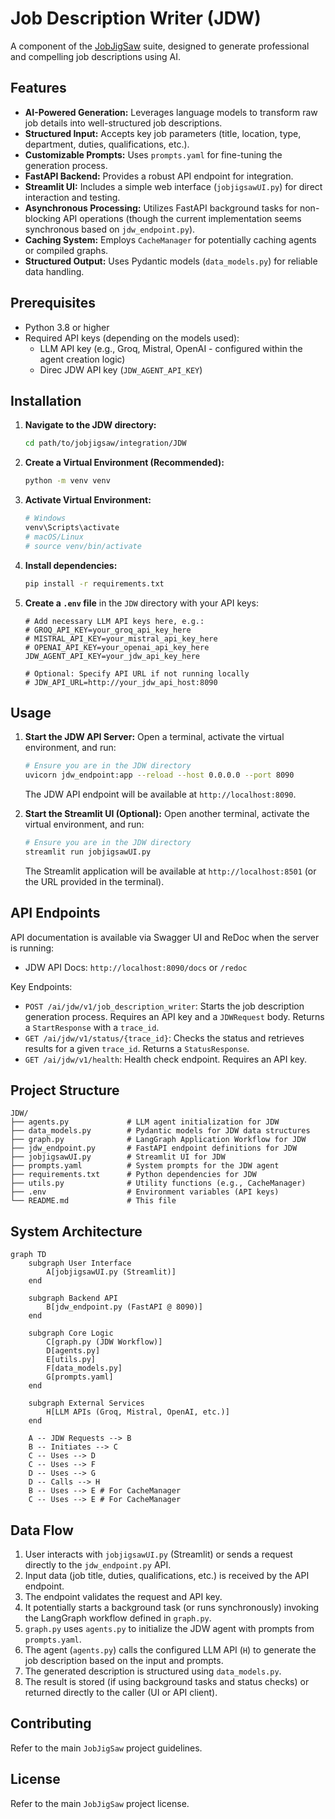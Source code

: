 # Job Description Writer (JDW)

A component of the [JobJigSaw](https://github.com/rhyliieee/JobJigSaw) suite, designed to generate professional and compelling job descriptions using AI.

## Features

- **AI-Powered Generation:** Leverages language models to transform raw job details into well-structured job descriptions.
- **Structured Input:** Accepts key job parameters (title, location, type, department, duties, qualifications, etc.).
- **Customizable Prompts:** Uses `prompts.yaml` for fine-tuning the generation process.
- **FastAPI Backend:** Provides a robust API endpoint for integration.
- **Streamlit UI:** Includes a simple web interface (`jobjigsawUI.py`) for direct interaction and testing.
- **Asynchronous Processing:** Utilizes FastAPI background tasks for non-blocking API operations (though the current implementation seems synchronous based on `jdw_endpoint.py`).
- **Caching System:** Employs `CacheManager` for potentially caching agents or compiled graphs.
- **Structured Output:** Uses Pydantic models (`data_models.py`) for reliable data handling.

## Prerequisites

- Python 3.8 or higher
- Required API keys (depending on the models used):
  - LLM API key (e.g., Groq, Mistral, OpenAI - configured within the agent creation logic)
  - Direc JDW API key (`JDW_AGENT_API_KEY`)

## Installation

1.  **Navigate to the JDW directory:**
    ```bash
    cd path/to/jobjigsaw/integration/JDW 
    ```
2.  **Create a Virtual Environment (Recommended):**
    ```bash
    python -m venv venv
    ```
3.  **Activate Virtual Environment:**
    ```bash
    # Windows
    venv\Scripts\activate
    # macOS/Linux
    # source venv/bin/activate
    ```
4.  **Install dependencies:**
    ```bash
    pip install -r requirements.txt
    ```
5.  **Create a `.env` file** in the `JDW` directory with your API keys:
    ```env
    # Add necessary LLM API keys here, e.g.:
    # GROQ_API_KEY=your_groq_api_key_here
    # MISTRAL_API_KEY=your_mistral_api_key_here
    # OPENAI_API_KEY=your_openai_api_key_here
    JDW_AGENT_API_KEY=your_jdw_api_key_here

    # Optional: Specify API URL if not running locally
    # JDW_API_URL=http://your_jdw_api_host:8090 
    ```

## Usage

1.  **Start the JDW API Server:**
    Open a terminal, activate the virtual environment, and run:
    ```bash
    # Ensure you are in the JDW directory
    uvicorn jdw_endpoint:app --reload --host 0.0.0.0 --port 8090 
    ```
    The JDW API endpoint will be available at `http://localhost:8090`.

2.  **Start the Streamlit UI (Optional):**
    Open another terminal, activate the virtual environment, and run:
    ```bash
    # Ensure you are in the JDW directory
    streamlit run jobjigsawUI.py
    ```
    The Streamlit application will be available at `http://localhost:8501` (or the URL provided in the terminal).

## API Endpoints

API documentation is available via Swagger UI and ReDoc when the server is running:
- JDW API Docs: `http://localhost:8090/docs` or `/redoc`

Key Endpoints:
- `POST /ai/jdw/v1/job_description_writer`: Starts the job description generation process. Requires an API key and a `JDWRequest` body. Returns a `StartResponse` with a `trace_id`.
- `GET /ai/jdw/v1/status/{trace_id}`: Checks the status and retrieves results for a given `trace_id`. Returns a `StatusResponse`.
- `GET /ai/jdw/v1/health`: Health check endpoint. Requires an API key.

## Project Structure

```
JDW/
├── agents.py             # LLM agent initialization for JDW
├── data_models.py        # Pydantic models for JDW data structures
├── graph.py              # LangGraph Application Workflow for JDW
├── jdw_endpoint.py       # FastAPI endpoint definitions for JDW
├── jobjigsawUI.py        # Streamlit UI for JDW
├── prompts.yaml          # System prompts for the JDW agent
├── requirements.txt      # Python dependencies for JDW
├── utils.py              # Utility functions (e.g., CacheManager)
├── .env                  # Environment variables (API keys)
└── README.md             # This file
```

## System Architecture

```mermaid
graph TD
    subgraph User Interface
        A[jobjigsawUI.py (Streamlit)]
    end

    subgraph Backend API
        B[jdw_endpoint.py (FastAPI @ 8090)]
    end

    subgraph Core Logic
        C[graph.py (JDW Workflow)]
        D[agents.py]
        E[utils.py]
        F[data_models.py]
        G[prompts.yaml]
    end

    subgraph External Services
        H[LLM APIs (Groq, Mistral, OpenAI, etc.)]
    end

    A -- JDW Requests --> B
    B -- Initiates --> C
    C -- Uses --> D
    C -- Uses --> F
    D -- Uses --> G
    D -- Calls --> H
    B -- Uses --> E # For CacheManager
    C -- Uses --> E # For CacheManager

```

## Data Flow

1.  User interacts with `jobjigsawUI.py` (Streamlit) or sends a request directly to the `jdw_endpoint.py` API.
2.  Input data (job title, duties, qualifications, etc.) is received by the API endpoint.
3.  The endpoint validates the request and API key.
4.  It potentially starts a background task (or runs synchronously) invoking the LangGraph workflow defined in `graph.py`.
5.  `graph.py` uses `agents.py` to initialize the JDW agent with prompts from `prompts.yaml`.
6.  The agent (`agents.py`) calls the configured LLM API (`H`) to generate the job description based on the input and prompts.
7.  The generated description is structured using `data_models.py`.
8.  The result is stored (if using background tasks and status checks) or returned directly to the caller (UI or API client).

## Contributing

Refer to the main `JobJigSaw` project guidelines.

## License

Refer to the main `JobJigSaw` project license.
